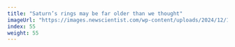 ```yaml
---
title: "Saturn’s rings may be far older than we thought"
imageUrl: "https://images.newscientist.com/wp-content/uploads/2024/12/16150357/SEI_233444071.jpg?width=788"
index: 55
weight: 55
---
```

